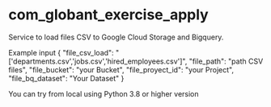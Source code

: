 # com_globant_exercise_apply
Service to load files CSV to Google Cloud Storage and Bigquery. 

Example input
{
    "file_csv_load": "['departments.csv','jobs.csv','hired_employees.csv']",
    "file_path": "path CSV files",
    "file_bucket": "your Bucket",
    "file_proyect_id": "your Project",
    "file_bq_dataset": "Your Dataset"
}


You can try from local using Python 3.8 or higher version
